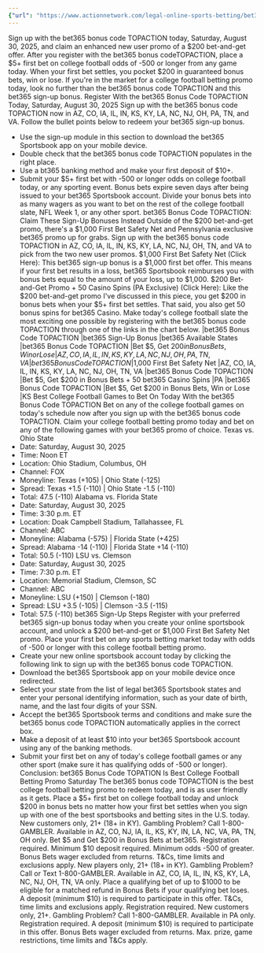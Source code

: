 ```yaml
---
{"url": "https://www.actionnetwork.com/legal-online-sports-betting/bet365-bonus-code-topaction-unlocks-200-bet-and-get-promo-for-college-football-week-1-any-game-today", "title": "Enhanced bet365 Bonus Code TOPACTION Unlocks $200 Bet-And-Get Promo for College Football Week 1, Any Game Today", "published": "2025-08-30T13:05:03.000Z", "source": "actionnetwork.com", "ingested": "2025-09-27"}
---
```


Sign up with the bet365 bonus code TOPACTION today, Saturday, August 30, 2025, and claim an enhanced new user promo of a $200 bet-and-get offer. After you register with the bet365 bonus codeTOPACTION, place a $5+ first bet on college football odds of -500 or longer from any game today. When your first bet settles, you pocket $200 in guaranteed bonus bets, win or lose. If you're in the market for a college football betting promo today, look no further than the bet365 bonus code TOPACTION and this bet365 sign-up bonus.
Register With the bet365 Bonus Code TOPACTION Today, Saturday, August 30, 2025
Sign up with the bet365 bonus code TOPACTION now in AZ, CO, IA, IL, IN, KS, KY, LA, NC, NJ, OH, PA, TN, and VA. Follow the bullet points below to redeem your bet365 sign-up bonus.
- Use the sign-up module in this section to download the bet365 Sportsbook app on your mobile device.
- Double check that the bet365 bonus code TOPACTION populates in the right place.
- Use a bt365 banking method and make your first deposit of $10+.
- Submit your $5+ first bet with -500 or longer odds on college football today, or any sporting event.
Bonus bets expire seven days after being issued to your bet365 Sportsbook account. Divide your bonus bets into as many wagers as you want to bet on the rest of the college football slate, NFL Week 1, or any other sport.
bet365 Bonus Code TOPACTION: Claim These Sign-Up Bonuses Instead
Outside of the $200 bet-and-get promo, there's a $1,000 First Bet Safety Net and Pennsylvania exclusive bet365 promo up for grabs. Sign up with the bet365 bonus code TOPACTION in AZ, CO, IA, IL, IN, KS, KY, LA, NC, NJ, OH, TN, and VA to pick from the two new user promos.
$1,000 First Bet Safety Net (Click Here): This bet365 sign-up bonus is a $1,000 first bet offer. This means if your first bet results in a loss, bet365 Sportsbook reimburses you with bonus bets equal to the amount of your loss, up to $1,000.
$200 Bet-and-Get Promo + 50 Casino Spins (PA Exclusive) (Click Here): Like the $200 bet-and-get promo I've discussed in this piece, you get $200 in bonus bets when your $5+ first bet settles. That said, you also get 50 bonus spins for bet365 Casino.
Make today's college football slate the most exciting one possible by registering with the bet365 bonus code TOPACTION through one of the links in the chart below.
|bet365 Bonus Code TOPACTION
|bet365 Sign-Up Bonus
|bet365 Available States
|bet365 Bonus Code TOPACTION
|Bet $5, Get $200 in Bonus Bets, Win or Lose
|AZ, CO, IA, IL, IN, KS, KY, LA, NC, NJ, OH, PA, TN, VA
|bet365 Bonus Code TOPACTION
|$1,000 First Bet Safety Net
|AZ, CO, IA, IL, IN, KS, KY, LA, NC, NJ, OH, TN, VA
|bet365 Bonus Code TOPACTION
|Bet $5, Get $200 in Bonus Bets + 50 bet365 Casino Spins
|PA
|bet365 Bonus Code TOPACTION
|Bet $5, Get $200 in Bonus Bets, Win or Lose
|KS
Best College Football Games to Bet On Today With the bet365 Bonus Code TOPACTION
Bet on any of the college football games on today's schedule now after you sign up with the bet365 bonus code TOPACTION. Claim your college football betting promo today and bet on any of the following games with your bet365 promo of choice.
Texas vs. Ohio State
- Date: Saturday, August 30, 2025
- Time: Noon ET
- Location: Ohio Stadium, Columbus, OH
- Channel: FOX
- Moneyline: Texas (+105) | Ohio State (-125)
- Spread: Texas +1.5 (-110) | Ohio State -1.5 (-110)
- Total: 47.5 (-110)
Alabama vs. Florida State
- Date: Saturday, August 30, 2025
- Time: 3:30 p.m. ET
- Location: Doak Campbell Stadium, Tallahassee, FL
- Channel: ABC
- Moneyline: Alabama (-575) | Florida State (+425)
- Spread: Alabama -14 (-110) | Florida State +14 (-110)
- Total: 50.5 (-110)
LSU vs. Clemson
- Date: Saturday, August 30, 2025
- Time: 7:30 p.m. ET
- Location: Memorial Stadium, Clemson, SC
- Channel: ABC
- Moneyline: LSU (+150) | Clemson (-180)
- Spread: LSU +3.5 (-105) | Clemson -3.5 (-115)
- Total: 57.5 (-110)
bet365 Sign-Up Steps
Register with your preferred bet365 sign-up bonus today when you create your online sportsbook account, and unlock a $200 bet-and-get or $1,000 First Bet Safety Net promo. Place your first bet on any sports betting market today with odds of -500 or longer with this college football betting promo.
- Create your new online sportsbook account today by clicking the following link to sign up with the bet365 bonus code TOPACTION.
- Download the bet365 Sportsbook app on your mobile device once redirected.
- Select your state from the list of legal bet365 Sportsbook states and enter your personal identifying information, such as your date of birth, name, and the last four digits of your SSN.
- Accept the bet365 Sportsbook terms and conditions and make sure the bet365 bonus code TOPACTION automatically applies in the correct box.
- Make a deposit of at least $10 into your bet365 Sportsbook account using any of the banking methods.
- Submit your first bet on any of today's college football games or any other sport (make sure it has qualifying odds of -500 or longer).
Conclusion: bet365 Bonus Code TOPATION Is Best College Football Betting Promo Saturday
The bet365 bonus code TOPACTION is the best college football betting promo to redeem today, and is as user friendly as it gets. Place a $5+ first bet on college football today and unlock $200 in bonus bets no matter how your first bet settles when you sign up with one of the best sportsbooks and betting sites in the U.S. today.
New customers only, 21+ (18+ in KY). Gambling Problem? Call 1-800-GAMBLER. Available in AZ, CO, NJ, IA, IL, KS, KY, IN, LA, NC, VA, PA, TN, OH only. Bet $5 and Get $200 in Bonus Bets at bet365. Registration required. Minimum $10 deposit required. Minimum odds -500 of greater. Bonus Bets wager excluded from returns. T&Cs, time limits and exclusions apply.
New players only, 21+ (18+ in KY). Gambling Problem? Call or Text 1-800-GAMBLER. Available in AZ, CO, IA, IL, IN, KS, KY, LA, NC, NJ, OH, TN, VA only. Place a qualifying bet of up to $1000 to be eligible for a matched refund in Bonus Bets if your qualifying bet loses. A deposit (minimum $10) is required to participate in this offer. T&Cs, time limits and exclusions apply. Registration required.
New customers only, 21+. Gambling Problem? Call 1-800-GAMBLER. Available in PA only. Registration required. A deposit (minimum $10) is required to participate in this offer. Bonus Bets wager excluded from returns. Max. prize, game restrictions, time limits and T&Cs apply.